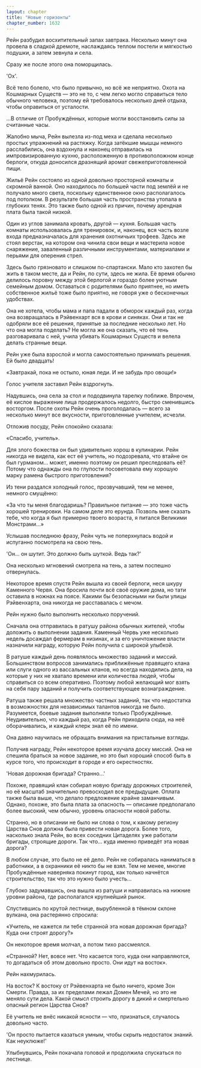 ```yaml
---
layout: chapter
title: "Новые горизонты"
chapter_number: 1632
---
```




Рейн разбудил восхитительный запах завтрака. Несколько минут она провела в сладкой дремоте, наслаждаясь теплом постели и мягкостью подушки, а затем зевнула и села.

Сразу же после этого она поморщилась.

'Ох'.

Всё тело болело, что было привычно, но всё же неприятно. Охота на Кошмарных Существ — это не то, с чем легко могло справиться тело обычного человека, поэтому ей требовалось несколько дней отдыха, чтобы оправиться от усталости.

...В отличие от Пробуждённых, которые могли восстановить силы за считанные часы.

Жалобно мыча, Рейн вылезла из-под меха и сделала несколько простых упражнений на растяжку. Когда затёкшие мышцы немного расслабились, она вздохнула и наконец отправилась на импровизированную кухню, расположенную в противоположном конце берлоги, откуда доносился дразнящий аромат свежеприготовленной пищи.

Жильё Рейн состояло из одной довольно просторной комнаты и скромной ванной. Оно находилось по большей части под землёй и не получало много света, поскольку единственное окно располагалось под потолком. В результате большая часть пространства утопала в глубоких тенях. Это также было одной из причин, почему арендная плата была такой низкой.

Один из углов занимала кровать, другой — кухня. Большая часть комнаты использовалась для тренировок, и, наконец, вся часть возле входа предназначалась для хранения охотничьих трофеев. Здесь же стоял верстак, на котором она чинила свои вещи и мастерила новое снаряжение, заваленный различными инструментами, материалами и перьями для оперения стрел.

Здесь было грязновато и слишком по-спартански. Мало кто захотел бы жить в таком месте, да и Рейн, по сути, здесь не жила. Её время обычно делилось поровну между этой берлогой и гораздо более уютным семейным домом. Оставаться с родителями было приятнее, но иметь собственное жильё тоже было приятно, не говоря уже о бесконечных удобствах.

Она не хотела, чтобы мама и папа падали в обморок каждый раз, когда она возвращалась в Рэйвенхарт вся в крови и синяках. Они и так не одобряли все её решения, принятые за последние несколько лет. Но что она могла поделать? Не могла же она сказать, что её тень разговаривала с ней, учила убивать Кошмарных Существ и велела делать странные вещи.

Рейн уже была взрослой и могла самостоятельно принимать решения. Ей было двадцать!

«Завтракай, пока не остыло, юная леди. И не забудь про овощи!»

Голос учителя заставил Рейн вздрогнуть.

Надувшись, она села за стол и пододвинула тарелку поближе. Впрочем, её кислое выражение лица продержалось недолго, быстро сменившись восторгом. После охоты Рейн очень проголодалась — всего за несколько минут все вкусности, приготовленные учителем, исчезли.

Отложив посуду, Рейн спокойно сказала:

«Спасибо, учитель».

Для злого божества он был удивительно хорош в кулинарии. Рейн никогда не видела, как ест её учитель, но подозревала, что втайне он был гурманом... может, именно поэтому он решил преследовать её? Потому что однажды она по глупости посоветовала ему хорошую марку рамена быстрого приготовления?

Из тени раздался холодный голос, прозвучавший, тем не менее, немного смущённо:

«За что ты меня благодаришь? Правильное питание — это тоже часть хорошей тренировки. На самом деле это ерунда. Позволь мне сказать тебе, что когда я был примерно твоего возраста, я питался Великими Монстрами...»

Услышав последнюю фразу, Рейн чуть не поперхнулась водой и испуганно посмотрела на свою тень.

'Он... он шутит. Это должно быть шуткой. Ведь так?'

Она несколько мгновений смотрела на тень, а затем поспешно отвернулась.

Некоторое время спустя Рейн вышла из своей берлоги, неся шкуру Каменного Червя. Она бросила почти всё своё оружие дома, но тати оставила в ножнах на поясе. Какими бы безопасными ни были улицы Рэйвенхарта, она никогда не расставалась с мечом.

Рейн нужно было выполнить несколько поручений.

Сначала она отправилась в ратушу района обычных жителей, чтобы доложить о выполнении задания. Каменный Червь уже несколько недель досаждал фермерам в низинах, и за его уничтожение власти назначили награду, которую Рейн получила с широкой улыбкой.

В ратуше каждый день появлялось множество заданий и миссий. Большинством вопросов занимались приближённые правящего клана или слуги одного из вассальных кланов, но всегда находились дела, на которые у них не хватало времени или количества людей, чтобы справиться со всем оперативно. Поэтому любой желающий мог взять на себя пару заданий и получить соответствующее вознаграждение.

Ратуша также решала множество частных заданий, так что недостатка в возможностях для независимых талантов никогда не было. Разумеется, боевые задания выполняли только Пробуждённые. Неудивительно, что каждый раз, когда Рейн приходила сюда, на неё оборачивались, и каждый клерк знал её по имени.

Она давно научилась не обращать внимания на пристальные взгляды.

Получив награду, Рейн некоторое время изучала доску миссий. Она не спешила браться за новое задание, но это был хороший способ быть в курсе того, что происходит в городе и его окрестностях.

'Новая дорожная бригада? Странно...'

Похоже, правящий клан собирал новую бригаду дорожных строителей, но её масштаб значительно превосходил все предыдущие. Оплата также была выше, что делало предложение крайне заманчивым. Однако, похоже, это была плата за опасность — описание предполагало более высокий, чем обычно, уровень опасности новой работы.

Странно, но в описании не было ни слова о том, к какому региону Царства Снов должна была привести новая дорога. Более того, насколько знала Рейн, во всех соседних Цитаделях уже работали бригады, строящие дороги. Так что... куда именно приведёт эта новая дорога?

В любом случае, это было не её дело. Рейн не собиралась наниматься в работники, а в охранники её никто бы не взял. Тем не менее, многие Пробуждённые наверняка покинут город, как только начнётся строительство, так что это нужно было учесть...

Глубоко задумавшись, она вышла из ратуши и направилась на нижние уровни района, где располагался крупнейший рынок.

Спустившись по крутой лестнице, вырубленной в тёмном склоне вулкана, она растерянно спросила:

«Учитель, не кажется ли тебе странной эта новая дорожная бригада? Куда они строят дорогу?»

Он некоторое время молчал, а потом тихо рассмеялся.

«Странной? Нет, вовсе нет. Что касается того, куда они направляются, то догадаться об этом довольно просто. Они идут на восток».

Рейн нахмурилась.

На восток? К востоку от Рэйвенхарта не было ничего, кроме Зон Смерти. Правда, за их пределами лежал Домен Мечей, но это не меняло сути дела. Какой смысл строить дорогу в дикий и смертельно опасный регион Царства Снов?

Её учитель не внёс никакой ясности — что, признаться, случалось довольно часто.

'Он просто пытается казаться умным, чтобы скрыть недостаток знаний. Как неуклюже!'

Улыбнувшись, Рейн покачала головой и продолжила спускаться по лестнице.

